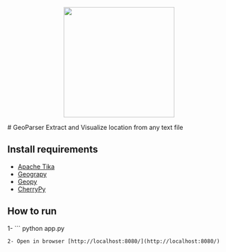 
<p align="center">
  <img src="https://raw.githubusercontent.com/MBoustani/GeoParser/master/logo.png"  width="250"/>
</p>
# GeoParser
Extract and Visualize location from any text file


## Install requirements
- [Apache Tika](https://github.com/chrismattmann/tika-python)
- [Geograpy](https://github.com/ushahidi/geograpy)
- [Geopy](https://github.com/geopy/geopy)
- [CherryPy](http://www.cherrypy.org/)

## How to run

1- ```
python app.py
```
2- Open in browser [http://localhost:8080/](http://localhost:8080/)
